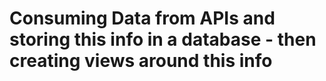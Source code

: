 # Consuming Data from APIs and storing this info in a database - then creating views around this info
